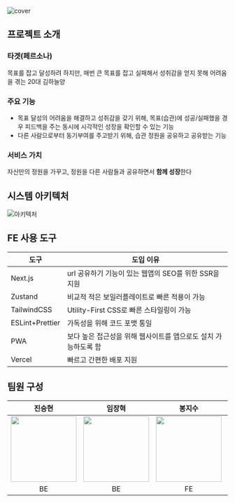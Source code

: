 ![cover](https://github.com/salmonco/2024_BEOTKKOTTHON_TEAM_19_FE/assets/86469788/59890943-88be-4799-ae20-979be5fffe14)
## 프로젝트 소개

### 타겟(페르소나)
목표를 잡고 달성하려 하지만, 매번 큰 목표를 잡고 실패해서 성취감을 얻지 못해 어려움을 겪는 20대 김하늘양

### 주요 기능
- 목표 달성의 어려움을 해결하고 성취감을 갖기 위해, 목표(습관)에 성공/실패했을 경우 피드백을 주는 동시에 시각적인 성장을 확인할 수 있는 기능
- 다른 사람으로부터 동기부여를 주고받기 위해, 습관 정원을 공유하고 공유받는 기능

### 서비스 가치
자신만의 정원을 가꾸고, 정원을 다른 사람들과 공유하면서 **함께 성장**한다

## 시스템 아키텍처
![아키텍처](https://github.com/salmonco/2024_BEOTKKOTTHON_TEAM_19_FE/assets/86469788/2ed40617-dd40-4ea4-a0b3-c2ce719fcf8e)

## FE 사용 도구
| 도구 | 도입 이유 |
|---|---|
| Next.js | url 공유하기 기능이 있는 웹앱의 SEO를 위한 SSR을 지원 |
| Zustand | 비교적 적은 보일러플레이트로 빠른 적용이 가능 |
| TailwindCSS | Utility-First CSS로 빠른 스타일링이 가능 |
| ESLint+Prettier | 가독성을 위해 코드 포맷 통일 |
| PWA | 보다 높은 접근성을 위해 웹사이트를 앱으로도 설치 가능하도록 함 |
| Vercel | 빠르고 간편한 배포 지원 |

## 팀원 구성
| **진승현** | **임장혁** | **봉지수** | **박제준** | **강채민** |
| :---: | :---: | :---: | :---: | :---: |
| [<img src="https://github.com/goormthon-Univ/2024_BEOTKKOTTHON_TEAM_19_FE/assets/86469788/3f56528b-94e0-45ae-a5b0-3bcf24da2484" width="150">](https://github.com/choboss00) | [<img src="https://github.com/goormthon-Univ/2024_BEOTKKOTTHON_TEAM_19_FE/assets/86469788/699c1edc-6eab-4225-866b-e0e4aa933e30" width="150">](https://github.com/imjanghyeok) | [<img src="https://github.com/goormthon-Univ/2024_BEOTKKOTTHON_TEAM_19_FE/assets/86469788/6c2e771b-42e0-4f63-b1fe-330903dbd54b" width="150">](https://github.com/salmonco) | [<img src="https://github.com/goormthon-Univ/2024_BEOTKKOTTHON_TEAM_19_FE/assets/86469788/4d4fe006-cadd-4e12-a9e7-c8d9a7d8f440" width="150">](https://github.com/Jun279) | <img src="https://github.com/goormthon-Univ/2024_BEOTKKOTTHON_TEAM_19_FE/assets/86469788/50c8563e-5f7f-47f2-a96d-f2b4921bfcca" width="150"> |
| BE | BE | FE | FE | Designer |
